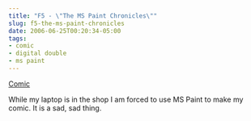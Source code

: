 ```yaml
---
title: "F5 - \"The MS Paint Chronicles\""
slug: f5-the-ms-paint-chronicles
date: 2006-06-25T00:20:34-05:00
tags:
- comic
- digital double
- ms paint
---
```

[Comic](http://digitaldouble.smackjeeves.com/comics/54184/)

While my laptop is in the shop I am forced to use MS Paint to make my comic. It is a sad, sad thing.
